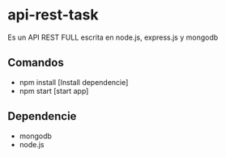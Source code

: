 # api-rest-task
Es un API REST FULL escrita en node.js, express.js y mongodb

## Comandos
- npm install [Install dependencie]
- npm start [start app]

## Dependencie
  - mongodb
  - node.js

